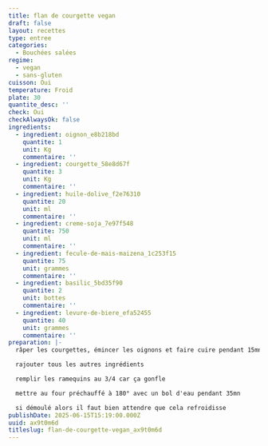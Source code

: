 ```yaml
---
title: flan de courgette vegan
draft: false
layout: recettes
type: entree
categories:
  - Bouchées salées
regime:
  - vegan
  - sans-gluten
cuisson: Oui
temperature: Froid
plate: 30
quantite_desc: ''
check: Oui
checkAlwaysOk: false
ingredients:
  - ingredient: oignon_e8b218bd
    quantite: 1
    unit: Kg
    commentaire: ''
  - ingredient: courgette_58e8d67f
    quantite: 3
    unit: Kg
    commentaire: ''
  - ingredient: huile-dolive_f2e76310
    quantite: 20
    unit: ml
    commentaire: ''
  - ingredient: creme-soja_7e97f548
    quantite: 750
    unit: ml
    commentaire: ''
  - ingredient: fecule-de-mais-maizena_1c253f15
    quantite: 75
    unit: grammes
    commentaire: ''
  - ingredient: basilic_5bd35f90
    quantite: 2
    unit: bottes
    commentaire: ''
  - ingredient: levure-de-biere_efa52455
    quantite: 40
    unit: grammes
    commentaire: ''
preparation: |-
  râper les courgettes, émincer les oignons et faire cuire pendant 15mn, réserver dans un saladier

  rajouter tous les autres ingrédients

  remplir les ramequins au 3/4 car ça gonfle

  mettre au four préchauffé à 180° avec un bol d'eau pendant 35mn

  si démoulé alors il faut bien attendre que cela refroidisse
publishDate: 2025-06-15T15:19:00.000Z
uuid: ax9t0m6d
titleslug: flan-de-courgette-vegan_ax9t0m6d
---
```

